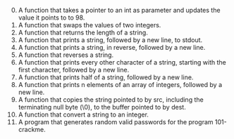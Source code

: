 0. A function that takes a pointer to an int as parameter and updates the value it points to to 98.
1. A function that swaps the values of two integers.
2. A function that returns the length of a string.
3. A function that prints a string, followed by a new line, to stdout.
4. A function that prints a string, in reverse, followed by a new line.
5. A function that reverses a string.
6. A  function that prints every other character of a string, starting with the first character, followed by a new line.
7. A function that prints half of a string, followed by a new line.
8. A function that prints n elements of an array of integers, followed by a new line.
9. A function that copies the string pointed to by src, including the terminating null byte (\0), to the buffer pointed to by dest.
100. A function that convert a string to an integer.
101. A program that generates random valid passwords for the program 101-crackme.
